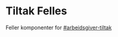Tiltak Felles
===================================

Feller komponenter for [#arbeidsgiver-tiltak](https://nav-it.slack.com/archives/CCM9QUY3U)

